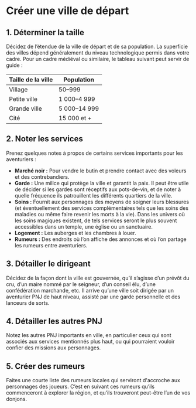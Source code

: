 # Créer une ville de départ


## 1\. Déterminer la taille

Décidez de l’étendue de la ville de départ et de sa population. La
superficie des villes dépend généralement du niveau technologique permis
dans votre cadre. Pour un cadre médiéval ou similaire, le tableau
suivant peut servir de guide :

| **Taille de la ville** | **Population** |
| ---------------------- | -------------- |
| Village                | 50–999         |
| Petite ville           | 1 000–4 999    |
| Grande ville           | 5 000–14 999   |
| Cité                   | 15 000 et +    |

## 2\. Noter les services

Prenez quelques notes à propos de certains services importants pour les
aventuriers :

  - **Marché noir :** Pour vendre le butin et prendre contact avec des
    voleurs et des contrebandiers.
  - **Garde :** Une milice qui protège la ville et garantit la paix. Il
    peut être utile de décider si les gardes sont réceptifs aux
    pots-de-vin, et de noter à quelle fréquence ils patrouillent les
    différents quartiers de la ville.
  - **Soins :** Fournit aux personnages des moyens de soigner leurs
    blessures (et éventuellement des services complémentaires tels que
    les soins des maladies ou même faire revenir les morts à la vie).
    Dans les univers où les soins magiques existent, de tels services
    seront le plus souvent accessibles dans un temple, une église ou un
    sanctuaire.
  - **Logement :** Les auberges et les chambres à louer.
  - **Rumeurs :** Des endroits où l’on affiche des annonces et où l’on
    partage les rumeurs entre aventuriers.

## 3\. Détailler le dirigeant

Décidez de la façon dont la ville est gouvernée, qu’il s’agisse d’un
prévôt du cru, d’un maire nommé par le seigneur, d’un conseil élu,
d’une confédération marchande, etc. Il arrive qu’une ville soit
dirigée par un aventurier PNJ de haut niveau, assisté par une garde
personnelle et des lanceurs de sorts.

## 4\. Détailler les autres PNJ

Notez les autres PNJ importants en ville, en particulier ceux qui sont
associés aux services mentionnés plus haut, ou qui pourraient vouloir
confier des missions aux personnages.

## 5\. Créer des rumeurs

Faites une courte liste des rumeurs locales qui serviront d'accroche aux
personnages des joueurs. C’est en suivant ces rumeurs qu’ils
commenceront à explorer la région, et qu’ils trouveront peut-être l’un
de vos donjons.